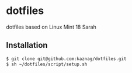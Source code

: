 # dotfiles
dotfiles based on Linux Mint 18 Sarah

## Installation

~~~ sh
$ git clone git@github.com:kaznag/dotfiles.git
$ sh ~/dotfiles/script/setup.sh
~~~
